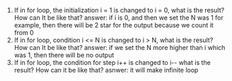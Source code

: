 1. If in for loop, the initialization i = 1 is changed to i = 0, what is the result? How can It be like that?
   answer: if i is 0, and then we set the N was 1 for example, then there will be 2 star for the output because we count it from 0
2. If in for loop, condition i <= N is changed to i > N, what is the result? How can It be like that?
   answer: if we set the N more higher than i which was 1, then there will be no output
3. If in for loop, the condition for step i++ is changed to i-- what is the result? How can it be like that?
   asnwer: it will make infinite loop
